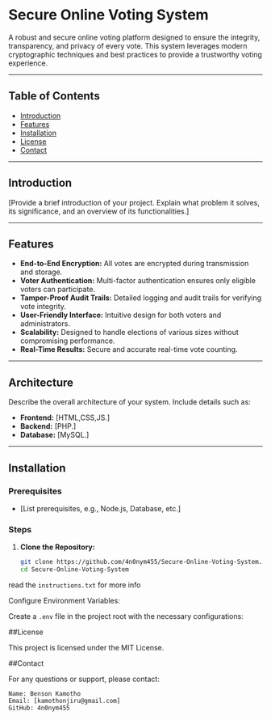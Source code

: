 
# Secure Online Voting System

A robust and secure online voting platform designed to ensure the integrity, transparency, and privacy of every vote. This system leverages modern cryptographic techniques and best practices to provide a trustworthy voting experience.

---

## Table of Contents

- [Introduction](#introduction)
- [Features](#features)
- [Installation](#installation)
- [License](#license)
- [Contact](#contact)
---

## Introduction

[Provide a brief introduction of your project. Explain what problem it solves, its significance, and an overview of its functionalities.]

---

## Features

- **End-to-End Encryption:** All votes are encrypted during transmission and storage.
- **Voter Authentication:** Multi-factor authentication ensures only eligible voters can participate.
- **Tamper-Proof Audit Trails:** Detailed logging and audit trails for verifying vote integrity.
- **User-Friendly Interface:** Intuitive design for both voters and administrators.
- **Scalability:** Designed to handle elections of various sizes without compromising performance.
- **Real-Time Results:** Secure and accurate real-time vote counting.

---

## Architecture

Describe the overall architecture of your system. Include details such as:

- **Frontend:** [HTML,CSS,JS.]
- **Backend:** [PHP.]
- **Database:** [MySQL.]

---

## Installation

### Prerequisites

- [List prerequisites, e.g., Node.js, Database, etc.]

### Steps

1. **Clone the Repository:**

   ```bash
   git clone https://github.com/4n0nym455/Secure-Online-Voting-System.git
   cd Secure-Online-Voting-System
  read the `instructions.txt` for more info

Configure Environment Variables:

Create a `.env` file in the project root with the necessary configurations:





##License

This project is licensed under the MIT License.

##Contact

For any questions or support, please contact:

    Name: Benson Kamotho
    Email: [kamothonjiru@gmail.com]
    GitHub: 4n0nym455


   
